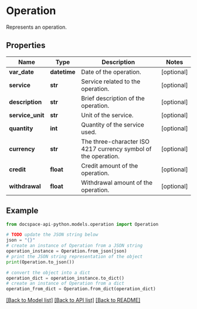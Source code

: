 # Operation
Represents an operation.

## Properties

Name | Type | Description | Notes
------------ | ------------- | ------------- | -------------
**var_date** | **datetime** | Date of the operation. | [optional] 
**service** | **str** | Service related to the operation. | [optional] 
**description** | **str** | Brief description of the operation. | [optional] 
**service_unit** | **str** | Unit of the service. | [optional] 
**quantity** | **int** | Quantity of the service used. | [optional] 
**currency** | **str** | The three-character ISO 4217 currency symbol of the operation. | [optional] 
**credit** | **float** | Credit amount of the operation. | [optional] 
**withdrawal** | **float** | Withdrawal amount of the operation. | [optional] 

## Example

```python
from docspace-api-python.models.operation import Operation

# TODO update the JSON string below
json = "{}"
# create an instance of Operation from a JSON string
operation_instance = Operation.from_json(json)
# print the JSON string representation of the object
print(Operation.to_json())

# convert the object into a dict
operation_dict = operation_instance.to_dict()
# create an instance of Operation from a dict
operation_from_dict = Operation.from_dict(operation_dict)
```
[[Back to Model list]](../README.md#documentation-for-models) [[Back to API list]](../README.md#documentation-for-api-endpoints) [[Back to README]](../README.md)


